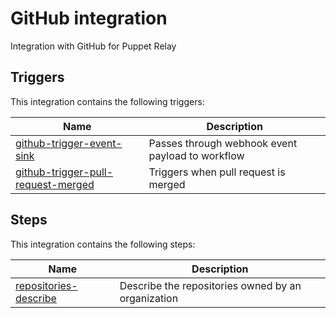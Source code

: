 # GitHub integration

Integration with GitHub for Puppet Relay

## Triggers

This integration contains the following triggers:

| Name | Description |
|------|-------------|
| [github-trigger-event-sink](/triggers/github-trigger-event-sink) | Passes through webhook event payload to workflow |
| [github-trigger-pull-request-merged](/triggers/github-trigger-pull-request-merged) | Triggers when pull request is merged |

## Steps

This integration contains the following steps:

| Name | Description |
|------|-------------|
| [repositories-describe](/steps/repositories-describe) | Describe the repositories owned by an organization |
